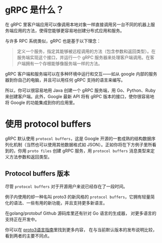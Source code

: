 # gRPC 是什么？
在 gRPC 里客户端应用可以像调用本地对象一样直接调用另一台不同的机器上服务端应用的方法，使得您能够更容易地创建分布式应用和服务。

与许多 RPC 系统类似，gRPC 也是基于以下理念：
>定义一个服务，指定其能够被远程调用的方法（包含参数和返回类型）。在服务端实现这个接口，并运行一个 gRPC 服务器来处理客户端调用。在客户端拥有一个存根能够像服务端一样的方法。

gRPC 客户端和服务端可以在多种环境中运行和交互——如从 google 内部的服务器到你自己的电脑，并且可以用任何 gRPC 支持的语言来编写。

所以，你可以很容易地用 Java 创建一个 gRPC 服务端，用 Go、Python、Ruby 来创建客户端。此外，Google 最新 API 将有 gRPC 版本的接口，使你很容易地将 Google 的功能集成到你的应用里。


# 使用 protocol buffers
gRPC 默认使用 `protocol buffers`，这是 Google 开源的一套成熟的结构数据序列化机制（当然也可以使用其他数据格式如 JSON）。正如你将在下方例子里所看到的，你用 `proto files` 创建 gRPC 服务，用 `protocol buffers` 消息类型来定义方法参数和返回类型。

## Protocol buffers 版本

尽管 `protocol buffers` 对于开源用户来说已经存在了一段时间。

例子内使用的却一种名叫 proto3 的新风格的 `protocol buffers`，它拥有轻量简化的语法、一些有用的新功能，并且支持更多新语言。

在golang/protobuf Github 源码库里还有针对 Go 语言的生成器， 对更多语言的支持正在开发中。

 你可以在 [proto3语言指南](https://blog.csdn.net/hulinku/article/details/80827018)里找到更多内容， 在与当前默认版本的发布说明比较，看到两者的主要不同点。
